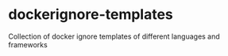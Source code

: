 # dockerignore-templates
Collection of docker ignore templates of different languages and frameworks
